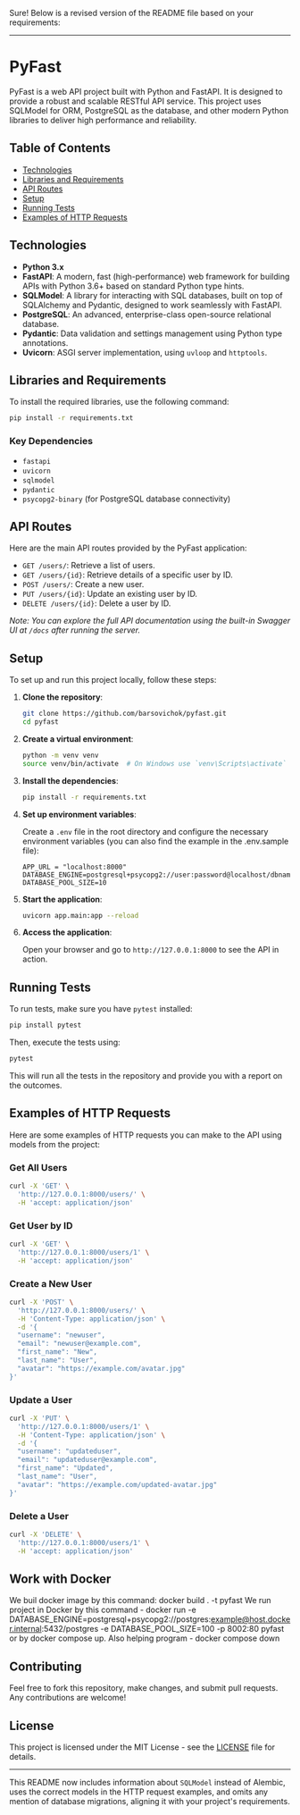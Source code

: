 Sure! Below is a revised version of the README file based on your requirements:

---

# PyFast

PyFast is a web API project built with Python and FastAPI. It is designed to provide a robust and scalable RESTful API service. This project uses SQLModel for ORM, PostgreSQL as the database, and other modern Python libraries to deliver high performance and reliability.

## Table of Contents

- [Technologies](#technologies)
- [Libraries and Requirements](#libraries-and-requirements)
- [API Routes](#api-routes)
- [Setup](#setup)
- [Running Tests](#running-tests)
- [Examples of HTTP Requests](#examples-of-http-requests)

## Technologies

- **Python 3.x**
- **FastAPI**: A modern, fast (high-performance) web framework for building APIs with Python 3.6+ based on standard Python type hints.
- **SQLModel**: A library for interacting with SQL databases, built on top of SQLAlchemy and Pydantic, designed to work seamlessly with FastAPI.
- **PostgreSQL**: An advanced, enterprise-class open-source relational database.
- **Pydantic**: Data validation and settings management using Python type annotations.
- **Uvicorn**: ASGI server implementation, using `uvloop` and `httptools`.

## Libraries and Requirements

To install the required libraries, use the following command:

```bash
pip install -r requirements.txt
```

### Key Dependencies

- `fastapi`
- `uvicorn`
- `sqlmodel`
- `pydantic`
- `psycopg2-binary` (for PostgreSQL database connectivity)

## API Routes

Here are the main API routes provided by the PyFast application:

- `GET /users/`: Retrieve a list of users.
- `GET /users/{id}`: Retrieve details of a specific user by ID.
- `POST /users/`: Create a new user.
- `PUT /users/{id}`: Update an existing user by ID.
- `DELETE /users/{id}`: Delete a user by ID.

_Note: You can explore the full API documentation using the built-in Swagger UI at `/docs` after running the server._

## Setup

To set up and run this project locally, follow these steps:

1. **Clone the repository**:

    ```bash
    git clone https://github.com/barsovichok/pyfast.git
    cd pyfast
    ```

2. **Create a virtual environment**:

    ```bash
    python -m venv venv
    source venv/bin/activate  # On Windows use `venv\Scripts\activate`
    ```

3. **Install the dependencies**:

    ```bash
    pip install -r requirements.txt
    ```

4. **Set up environment variables**:

    Create a `.env` file in the root directory and configure the necessary environment variables (you can also find the example in the .env.sample file):

    ```plaintext
    APP_URL = "localhost:8000"
    DATABASE_ENGINE=postgresql+psycopg2://user:password@localhost/dbname
    DATABASE_POOL_SIZE=10
    ```

5. **Start the application**:

    ```bash
    uvicorn app.main:app --reload
    ```

6. **Access the application**:

    Open your browser and go to `http://127.0.0.1:8000` to see the API in action.

## Running Tests

To run tests, make sure you have `pytest` installed:

```bash
pip install pytest
```

Then, execute the tests using:

```bash
pytest
```

This will run all the tests in the repository and provide you with a report on the outcomes.

## Examples of HTTP Requests

Here are some examples of HTTP requests you can make to the API using models from the project:

### Get All Users

```bash
curl -X 'GET' \
  'http://127.0.0.1:8000/users/' \
  -H 'accept: application/json'
```

### Get User by ID

```bash
curl -X 'GET' \
  'http://127.0.0.1:8000/users/1' \
  -H 'accept: application/json'
```

### Create a New User

```bash
curl -X 'POST' \
  'http://127.0.0.1:8000/users/' \
  -H 'Content-Type: application/json' \
  -d '{
  "username": "newuser",
  "email": "newuser@example.com",
  "first_name": "New",
  "last_name": "User",
  "avatar": "https://example.com/avatar.jpg"
}'
```

### Update a User

```bash
curl -X 'PUT' \
  'http://127.0.0.1:8000/users/1' \
  -H 'Content-Type: application/json' \
  -d '{
  "username": "updateduser",
  "email": "updateduser@example.com",
  "first_name": "Updated",
  "last_name": "User",
  "avatar": "https://example.com/updated-avatar.jpg"
}'
```

### Delete a User

```bash
curl -X 'DELETE' \
  'http://127.0.0.1:8000/users/1' \
  -H 'accept: application/json'
```

## Work with Docker
We buil docker image by this command: docker build . -t pyfast 
We run project in Docker by this command -  docker run -e DATABASE_ENGINE=postgresql+psycopg2://postgres:example@host.docker.internal:5432/postgres -e DATABASE_POOL_SIZE=100 -p 8002:80 pyfast
or by docker compose up.
Also helping program - docker compose down


## Contributing

Feel free to fork this repository, make changes, and submit pull requests. Any contributions are welcome!

## License

This project is licensed under the MIT License - see the [LICENSE](LICENSE) file for details.

---

This README now includes information about `SQLModel` instead of Alembic, uses the correct models in the HTTP request examples, and omits any mention of database migrations, aligning it with your project's requirements.
